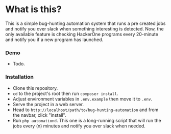 # What is this?
This is a simple bug-hunting automation system that runs a pre created jobs and notify you over slack when something interesting is detected.
Now, the only available feature is checking HackerOne programs every 20-minute and notify you if a new program has launched.

### Demo
- Todo.

### Installation
- Clone this repository.
- `cd` to the project's root then run `composer install`.
- Adjust environment variables in `.env.example` then move it to `.env`.
- Serve the project in a web server.
- Head to `http://localhost/path/to/bug-hunting-automation` and from the navbar, click "install".
- Run `php automationd`. This one is a long-running script that will run the jobs every (n) minutes and notify you over slack when needed.
